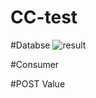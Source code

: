 # CC-test

#Databse
![result](https://user-images.githubusercontent.com/84755221/119507948-e0924a00-bda1-11eb-88d5-07c63606e576.png)




#Consumer


#POST Value
